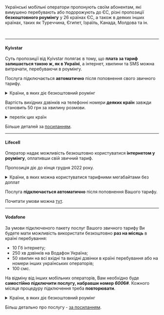 

<section type="tip">

Українські мобільні оператори пропонують своїм абонентам, які вимушено перебувають або подорожують до ЄС, різні пропозиції **безкоштовного роумінгу** у 26 країнах ЄС, а також в деяких інших країнах, таких як Туреччина, Єгипет, Ізраїль, Канада, Молдова та ін.
</section>

 </br>

***

#### Kyivstar

Суть пропозиції від Kyivstar полягає в тому, що **плата за тариф залишається такою ж, як в Україні**, а інтернет, хвилини та SMS можна витрачати, перебуваючи в роумінгу.

Послуга підключається **автоматично** після поповнення свого звичного тарифу.

<details>
<summary>Країни, в яких діє безкоштовний роумінг</summary>

Польща, Словаччина, Румунія, Угорщина, Молдова, Німеччина, Італія, Литва, Чехія, Франція, Болгарія, Іспанія, Естонія, Латвія, Австрія, Нідерланди, Бельгія, Хорватія, Данія, Фінляндія, Греція, Ірландія, Люксембург, Словенія, Швеція, Швейцарія, Норвегія, Португалія, Єгипет, Велика Британія.
</details>

<section type="warning" title="Зверніть увагу">


Вартість вихідних дзвінків на телефонні номери **деяких країн** завжди становить 50 грн за хвилину розмови.

<details>
<summary>перелік цих країн</summary>
Не пошируюється послуга на телефони с кодами країн: Австрії, Бельгії, Болгарії, Великій Британії, Німеччині, Греції, Італії, Латвії, Литві, Польщі, Румунії, Франції. Швейцарії.
</details>

</section>

Більше деталей за [посиланням](https://kyivstar.ua/roaming-yak-vdoma).


***

#### Lifecell

Оператор надає можливість безкоштовно користуватися **інтернетом у роумінгу**, оплативши свій звичний тариф.

Пропозиція діє до кінця грудня 2022 року.

<details>
<summary>Країни, в яких можна користуватися тарифними мегабайтами без доплат</summary>
Австрія, Бельгія, Болгарія, Великобританія, Греція, Данія, Естонія, Ірландія, Іспанія, Італія, Кіпр, Латвія, Литва, Ліхтенштейн, Люксембург, Молдова, Нідерланди, Німеччина, Норвегія, Північна Македонія, Польща, Португалія, Румунія, Сербія, Словаччина, Словенія, Туреччина, Угорщина, Франція, Хорватія, Чехія, Чорногорія, Швеція, Швейцарія.
</details>

Послуга **підключається автоматично** після поповнення Вашого тарифу.

Почитати умови можна [тут](https://www.lifecell.ua/uk/mobilnij-zvyazok/aktsii/gb-roam/).

***

#### Vodafone

За умови підключеного пакету послуг Вашого звичного тарифу Ви будете мати можливість використати безкоштовно **раз на місяць** в країні перебування:

- 10 Гб інтернету;
- 250 хв дзвінків на Водафон Україна;
- 50 хвилин на всі вхідні та вихідні дзвінки в країні перебування або на номери інших українських операторів;
- 100 смс.

<section type="note">

На відміну від інших мобільних операторів, Вам необхідно буде **самостійно підключити послугу, набравши номер *600*6#**. Кожного місяця процедуру підключення треба **повторювати**.
</section>

<details>
<summary>Країни, в яких діє безкоштовний роумінг</summary>
Австрія, Азербайджан, Бельгія, Болгарія, Великобританія, Греція, Данія, Естонія, Ізраїль, Ірландія, Іспанія, Італія, Канада, Латвія, Литва, Люксембург, Молдова, Нідерланди, Німеччина, Норвегія, Польща, Португалія, Румунія, Словаччина, Словенія, Угорщина, Фінляндія, Франція, Хорватія, Чехія, Швейцарія, Швеція.
</details>

Більш детально про послугу - [за посиланням](https://www.vodafone.ua/za-kordon/roaming/poslugi/dostupnii-rouming#tariffs).